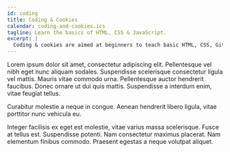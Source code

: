```yaml
---
id: coding
title: Coding & Cookies
calendar: coding-and-cookies.ics
tagline: Learn the basics of HTML, CSS & JavaScript.
excerpt: |
  Coding & cookies are aimed at beginners to teach basic HTML, CSS, Git. I just want to write a few more words here to fill this up. That’s enough.
---
```


Lorem ipsum dolor sit amet, consectetur adipiscing elit. Pellentesque vel nibh eget nunc aliquam sodales. Suspendisse scelerisque consectetur ligula vel mattis. Mauris vitae commodo urna. Pellentesque auctor hendrerit faucibus. Donec ornare ut dui quis mattis. Suspendisse a interdum enim, vitae feugiat tellus.

Curabitur molestie a neque in congue. Aenean hendrerit libero ligula, vitae porttitor nunc vehicula eu.

Integer facilisis ex eget est molestie, vitae varius massa scelerisque. Fusce at tellus est. Suspendisse potenti. Nam consectetur maximus placerat. Nam elementum finibus commodo. Praesent egestas a neque volutpat aliquet.
